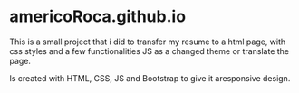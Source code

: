 # americoRoca.github.io

This is a small project that i did to transfer my resume to a html page, with css styles and a few functionalities JS
as a changed theme or translate the page.

Is created with HTML, CSS, JS and Bootstrap to give it aresponsive design.
